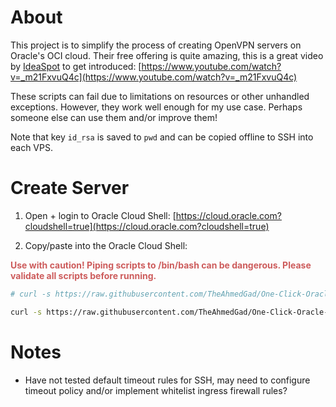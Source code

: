 # About

This project is to simplify the process of creating OpenVPN servers on Oracle's OCI cloud. Their free offering is quite amazing, this is a great video by [IdeaSpot](https://ideaspot.com.au/) to get introduced: [https://www.youtube.com/watch?v=_m21FxvuQ4c](https://www.youtube.com/watch?v=_m21FxvuQ4c)

These scripts can fail due to limitations on resources or other unhandled exceptions. However, they work well enough for my use case. Perhaps someone else can use them and/or improve them!

Note that key `id_rsa` is saved to `pwd` and can be copied offline to SSH into each VPS. 

# Create Server

1. Open + login to Oracle Cloud Shell: [https://cloud.oracle.com?cloudshell=true](https://cloud.oracle.com?cloudshell=true)

2. Copy/paste into the Oracle Cloud Shell:

<span style='color:indianred; font-weight:bold'>Use with caution! Piping scripts to /bin/bash can be dangerous. Please validate all scripts before running.</span>

```bash
# curl -s https://raw.githubusercontent.com/TheAhmedGad/One-Click-Oracle-OCI-OpenVPN-Deployment/main/new_oci_openvpn_server.sh | /bin/bash -s -- <instance_name> <cpu_count> <memory_in_gb>

curl -s https://raw.githubusercontent.com/TheAhmedGad/One-Click-Oracle-OCI-OpenVPN-Deployment/main/new_oci_openvpn_server.sh | /bin/bash -s -- openvpn-sever 1 6
```

# Notes
- Have not tested default timeout rules for SSH, may need to configure timeout policy and/or implement whitelist ingress firewall rules?
